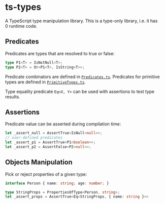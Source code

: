 # ts-types

A TypeScript type manipulation library. This is a type-only library,
i.e. it has 0 runtime code.

## Predicates

Predicates are types that are resolved to true or false:

```typescript
type P1<T> = IsNotNull<T>;
type P2<T> = Or<P1<T>, IsString<T>>;
```

Predicate combinators are defined in [`Predicates.ts`](./src/Predicates.ts).
Predicates for primitive types are defined in [`PrimitiveTypes.ts`](./src/PrimitiveTypes.ts).

Type equality predicate `Eq<X, Y>` can be used with assertions to test type results.

## Assertions

Predicate value can be asserted during compilation time:

```typescript
let _assert_null = AssertTrue<IsNull<null>>;
// user-defined predicates
let _assert_p1 = AssertTrue<P1<boolean>>;
let _assert_p2 = AssertFalse<P2<null>>;
```

## Objects Manipulation

Pick or reject properties of a given type:

```typescript
interface Person { name: string; age: number; }

type StringProps = PropertiesOfType<Person, string>;
let _assert_props = AssertTrue<Eq<StringProps, { name: string }>>
```
